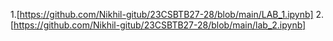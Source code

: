 1.[https://github.com/Nikhil-gitub/23CSBTB27-28/blob/main/LAB_1.ipynb]
2.[https://github.com/Nikhil-gitub/23CSBTB27-28/blob/main/lab_2.ipynb]
